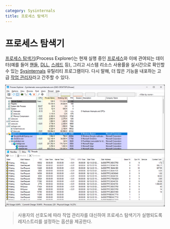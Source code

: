 ```yaml
---
category: Sysinternals
title: 프로세스 탐색기
---
```

# 프로세스 탐색기
[프로세스 탐색기](https://learn.microsoft.com/en-us/sysinternals/downloads/process-explorer)(Process Explorer)는 현재 실행 중인 [프로세스](ko.Process.md)와 이에 관여되는 데이터(예를 들어 [핸들](ko.Process.md#핸들), [DLL](ko.C.md#라이브러리), [스레드](ko.Process.md#스레드) 등), 그리고 시스템 리소스 사용률을 실시간으로 확인할 수 있는 [Sysinternals](ko.Sysinternals.md) 유틸리티 프로그램이다. 다시 말해, 더 많은 기능을 내포하는 고급 [작업 관리자](https://ko.wikipedia.org/wiki/작업_관리자_(윈도우))라고 간주할 수 있다.

![프로세스 탐색기 유틸리티 프로그램](./images/sysinternals_procexp.png)

> 사용자의 선호도에 따라 작업 관리자를 대신하여 프로세스 탐색기가 실행되도록 레지스트리를 설정하는 옵션을 제공한다.
